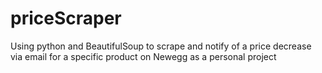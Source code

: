# priceScraper

Using python and BeautifulSoup to scrape and notify of a price decrease via email for a specific product on Newegg as a personal project
